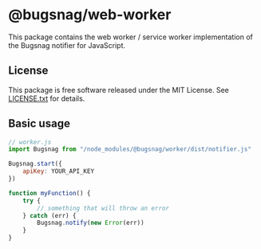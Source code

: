 # @bugsnag/web-worker

This package contains the web worker / service worker implementation of the Bugsnag notifier for JavaScript.

## License

This package is free software released under the MIT License. See [LICENSE.txt](./LICENSE.txt) for details.

## Basic usage

```js
// worker.js
import Bugsnag from "/node_modules/@bugsnag/worker/dist/notifier.js"

Bugsnag.start({
    apiKey: YOUR_API_KEY
})

function myFunction() {
    try {
        // something that will throw an error
    } catch (err) {
        Bugsnag.notify(new Error(err))
    }
}
```
